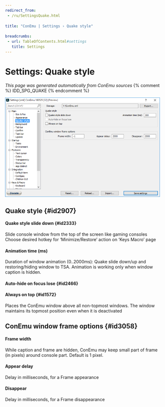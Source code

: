 ```yaml
---
redirect_from:
 - /ru/SettingsQuake.html

title: "ConEmu | Settings › Quake style"

breadcrumbs:
 - url: TableOfContents.html#settings
   title: Settings
---
```


# Settings: Quake style

*This page was generated automatically from ConEmu sources*
{% comment %} IDD_SPG_QUAKE {% endcomment %}

![ConEmu Settings: Quake style](/img/Settings-Quake.png)



## Quake style  {#id2907}

#### Quake style slide down  {#id2333}
Slide console window from the top of the screen like gaming consoles Choose desired hotkey for ‘Minimize/Restore’ action on ‘Keys  Macro’ page

#### Animation time (ms)
Duration of window animation (0..2000ms): Quake slide down/up and restoring/hiding window to TSA. Animation is working only when window caption is hidden.

#### Auto-hide on focus lose  {#id2466}


#### Always on top  {#id1572}
Places the ConEmu window above all non-topmost windows. The window maintains its topmost position even when it is deactivated



## ConEmu window frame options  {#id3058}



#### Frame width
While caption and frame are hidden, ConEmu may keep small part of frame (in pixels) around console part. Default is 1 pixel.

#### Appear delay
Delay in milliseconds, for a Frame appearance

#### Disappear
Delay in milliseconds, for a Frame disappearance



